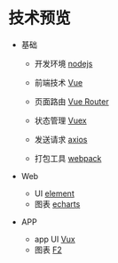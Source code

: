
# 技术预览

- 基础   
    -  开发环境     [nodejs](http://nodejs.cn/download/)
    
    -  前端技术     [Vue](https://cn.vuejs.org/v2/guide/)
    
    -  页面路由     [Vue Router](https://router.vuejs.org/zh/)
    
    -  状态管理     [Vuex](https://vuex.vuejs.org/zh/)
    
    -  发送请求     [axios](https://www.kancloud.cn/yunye/axios/234845)
    
    -  打包工具     [webpack](https://webpack.js.org/)
- Web

    - UI    [element](http://element-cn.eleme.io/#/zh-CN/component/input)
    - 图表    [echarts](http://echarts.baidu.com/examples/)
    
- APP
    - app UI    [Vux](https://vux.li/demos/v2/#/demo)
    - 图表    [F2](https://antv.alipay.com/zh-cn/f2/3.x/demo/index.html)
    
